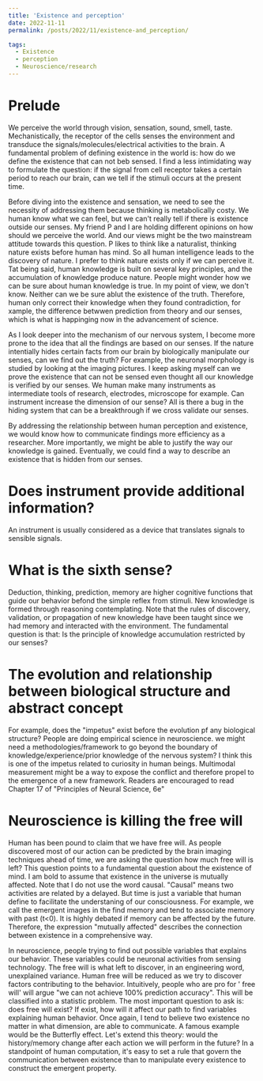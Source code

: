 ```yaml
---
title: 'Existence and perception'
date: 2022-11-11
permalink: /posts/2022/11/existence-and_perception/

tags:
  - Existence
  - perception
  - Neuroscience/research
---
```

# Prelude
We perceive the world through vision, sensation, sound, smell, taste. Mechanistically, the receptor of the cells senses the environment and transduce the signals/molecules/electrical activities to the brain. A fundamental problem of defining existence in the world is: how do we define the existence that can not beb sensed. I find a less intimidating way to formulate the question: if the signal from cell receptor takes a certain period to reach our brain, can we tell if the stimuli occurs at the present time.

Before diving into the existence and sensation, we need to see the necessity of addressing them because thinking is metabolically costy. We human know what we can feel, but we can't really tell if there is existence outside our senses. My friend P and I are holding different opinions on how should we perceive the world. And our views might be the two mainstream attitude towards this question. P likes to think like a naturalist, thinking nature exists before human has mind. So all human intelligence leads to the discovery of nature. I prefer to think nature exists only if we can perceive it. Tat being said, human knowledge is built on several key principles, and the accumulation of knowledge produce nature. People might wonder how we can be sure about human knowledge is true. In my point of view, we don't know. Neither can we be sure ablut the existence of the truth. Therefore, human only correct their knowledge when they found contradiction, for xample, the difference betwwen prediction from theory and our senses, which is what is happinging now in the advancement of science.

As I look deeper into the mechanism of our nervous system, I become more prone to the idea that all the findings are based on our senses. If the nature intentially hides certain facts from our brain by biologically manipulate our senses, can we find out the truth? For example, the neuronal morphology is studied by looking at the imaging pictures. I keep asking myself can we prove the existence that can not be sensed even thought all our knowledge is verified by our senses. We human make many instruments as intermediate tools of research, electrodes, microscope for example. Can instrument increase the dimension of our sense? All is there a bug in the hiding system that can be a breakthrough if we cross validate our senses.

By addressing the relationship between human perception and existence, we would know how to communicate findings more efficiency as a researcher. More importantly, we might be able to justify the way our knowledge is gained. Eventually, we could find a way to describe an existence that is hidden from our senses.

# Does instrument provide additional information?
An instrument is usually considered as a device that translates signals to sensible signals. 

# What is the sixth sense?
Deduction, thinking, prediction, memory are higher cognitive functions that guide our behavior befond the simple reflex from stimuli. New knowledge is formed through reasoning contemplating. Note that the rules of discovery, validation, or propagation of new knowledge have been taught since we had memory and interacted with the environment. The fundamental question is that: Is the principle of knowledge accumulation restricted by our senses?

# The evolution and relationship between biological structure and abstract concept
For example, does the "impetus" exist before the evolution pf any biological structure? People are doing empirical science in neuroscience. we might need a methodologies/framework to go beyond the boundary of knowledge/experience/prior knowledge of the nervous system? I think this is one of the impetus related to curiosity in human beings. Multimodal measurement might be a way to expose the conflict and therefore propel to the emergence of a new framework. Readers are encouraged to read Chapter 17 of "Principles of Neural Science, 6e"

# Neuroscience is killing the free will
Human has been pound to claim that we have free will. As people discovered most of our action can be predicted by the brain imaging techniques ahead of time, we are asking the question how much free will is left? This question points to a fundamental question about the existence of mind. I am bold to assume that existence in the universe is mutually affected. Note that I do not use the word causal. "Causal" means two activities are related by a delayed. But time is just a variable that human define to facilitate the understaning of our consciousness. For example, we call the emergent images in the find memory and tend to associate memory with past (t<0). It is highly debated if memory can be affected by the future. Therefore, the expression "mutually affected" describes the connection between existence in a comprehensive way.

In neuroscience, people trying to find out possible variables that explains our behavior. These variables could be neuronal activities from sensing technology. The free will is what left to discover, in an engineering word, unexplained variance. Human free will be reduced as we try to discover factors contributing to the behavior. Intuitively, people who are pro for ' free will' will argue "we can not achieve 100% prediction accuracy". This will be classified into a statistic problem. The most important question to ask is: does free will exist? If exist, how will it affect our path to find variables explaining human behavior. Once again, I tend to believe two existence no matter in what dimension, are able to communicate. A famous example would be the Butterfly effect. Let's extend this theory: would the history/memory change after each action we will perform in the future? In a standpoint of human computation, it's easy to set a rule that govern the communication between existence than to manipulate every existence to construct the emergent property.



